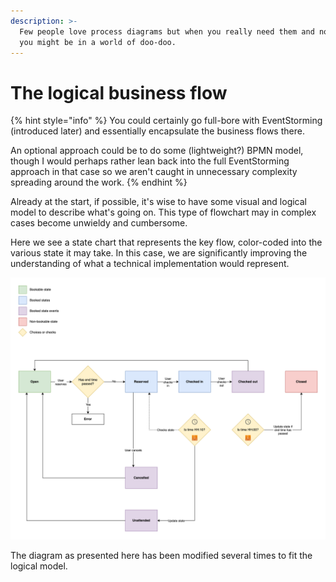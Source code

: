 ```yaml
---
description: >-
  Few people love process diagrams but when you really need them and none exists,
  you might be in a world of doo-doo.
---
```


# The logical business flow

{% hint style="info" %}
You could certainly go full-bore with EventStorming (introduced later) and essentially encapsulate the business flows there.

An optional approach could be to do some (lightweight?) BPMN model, though I would perhaps rather lean back into the full EventStorming approach in that case so we aren't caught in unnecessary complexity spreading around the work.
{% endhint %}

Already at the start, if possible, it's wise to have some visual and logical model to describe what's going on. This type of flowchart may in complex cases become unwieldy and cumbersome.

Here we see a state chart that represents the key flow, color-coded into the various state it may take. In this case, we are significantly improving the understanding of what a technical implementation would represent.

![](<../.gitbook/assets/Get-A-Room Flows.png>)

The diagram as presented here has been modified several times to fit the logical model.
